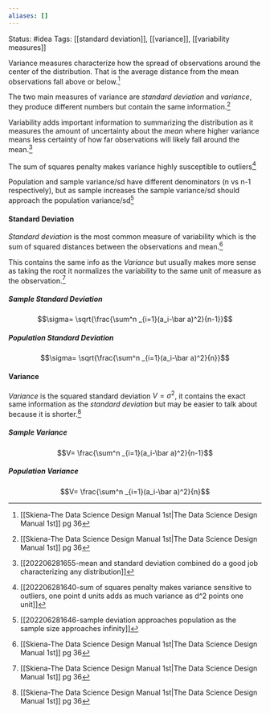 ```yaml
---
aliases: []
---
```

Status: #idea
Tags: [[standard deviation]], [[variance]], [[variability measures]]

Variance measures characterize how the spread of observations around the center of the distribution. That is the average distance from the mean observations fall above or below.[^1]

The two main measures of variance are *standard deviation* and *variance*, they produce different numbers but contain the same information.[^1]

Variability adds important information to summarizing the distribution as it measures the amount of uncertainty about the *mean* where higher variance means less certainty of how far observations will likely fall around the mean.[^2]

The sum of squares penalty makes variance highly susceptible to outliers[^3]

Population and sample variance/sd have different denominators (n vs n-1 respectively), but as sample increases the sample variance/sd should approach the population variance/sd[^4]


#### Standard Deviation
*Standard deviation* is the most common measure of variability which is the sum of squared distances between the observations and mean.[^1]

This contains the same info as the *Variance* but usually makes more sense as taking the root it normalizes the variability to the same unit of measure as the observation.[^1]

##### Sample Standard Deviation

$$\sigma= \sqrt{\frac{\sum^n _{i=1}(a_i-\bar a)^2}{n-1}}$$

##### Population Standard Deviation
$$\sigma= \sqrt{\frac{\sum^n _{i=1}(a_i-\bar a)^2}{n}}$$
#### Variance
*Variance* is the squared standard deviation $V= \sigma^2$, it contains the exact same information as the *standard deviation* but may be easier to talk about because it is shorter.[^1]

##### Sample Variance

$$V= \frac{\sum^n _{i=1}(a_i-\bar a)^2}{n-1}$$

##### Population Variance
$$V= \frac{\sum^n _{i=1}(a_i-\bar a)^2}{n}$$




[^1]: [[Skiena-The Data Science  Design Manual 1st|The Data Science Design Manual 1st]] pg 36
[^2]:[[202206281655-mean and standard deviation combined do a good job characterizing any distribution]]
[^3]:[[202206281640-sum of squares penalty makes variance sensitive to outliers, one point d units adds as much variance as d^2 points one unit]]
[^4]:[[202206281646-sample deviation approaches population as the sample size approaches infinity]]